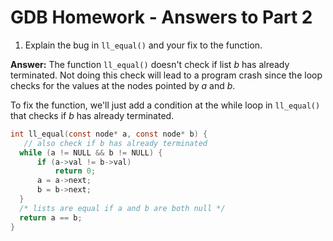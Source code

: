 # GDB Homework - Answers to Part 2

1. Explain the bug in ```ll_equal()``` and your fix to the function.

  __Answer:__
  The function ```ll_equal()``` doesn't check if list _b_ has already terminated. Not doing this check will lead to a program crash since the loop checks for the values at the nodes pointed by _a_ and _b_.

  To fix the function, we'll just add a condition at the while loop in ```ll_equal()``` that checks if _b_ has already terminated.

  ```c
  int ll_equal(const node* a, const node* b) {
     // also check if b has already terminated
  	while (a != NULL && b != NULL) {
  		if (a->val != b->val)
  			return 0;
  		a = a->next;
  		b = b->next;
  	}
  	/* lists are equal if a and b are both null */
  	return a == b;
  }
  ```
